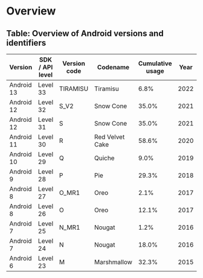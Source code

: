 # Overview

## Table: Overview of Android versions and identifiers

| Version    | SDK / API level | Version code | Codename        | Cumulative usage | Year |
| ---------- | --------------- | ------------ | --------------- | ---------------- | ---- |
| Android 13 | Level 33        | TIRAMISU     | Tiramisu        | 6.8%             | 2022 |
| Android 12 | Level 32        | S_V2         | Snow Cone       | 35.0%            | 2021 |
| Android 12 | Level 31        | S            | Snow Cone       | 35.0%            | 2021 |
| Android 11 | Level 30        | R            | Red Velvet Cake | 58.6%            | 2020 |
| Android 10 | Level 29        | Q            | Quiche          | 9.0%             | 2019 |
| Android 9  | Level 28        | P            | Pie             | 29.3%            | 2018 |
| Android 8  | Level 27        | O_MR1        | Oreo            | 2.1%             | 2017 |
| Android 8  | Level 26        | O            | Oreo            | 12.1%            | 2017 |
| Android 7  | Level 25        | N_MR1        | Nougat          | 1.2%             | 2016 |
| Android 7  | Level 24        | N            | Nougat          | 18.0%            | 2016 |
| Android 6  | Level 23        | M            | Marshmallow     | 32.3%            | 2015 |
